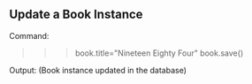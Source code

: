  Update a Book Instance
-------------------------
Command:
>>> book.title="Nineteen Eighty Four"
>>> book.save()

Output:
(Book instance updated in the database)
